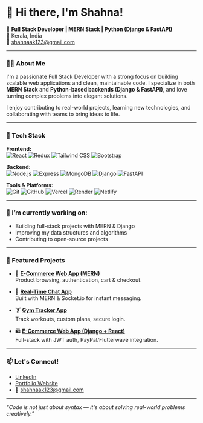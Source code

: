 
# 👋 Hi there, I'm Shahna!

🎯 **Full Stack Developer | MERN Stack | Python (Django & FastAPI)**  
📍 Kerala, India  
📧 shahnaak123@gmail.com  

---

### 🧑‍💻 About Me

I'm a passionate Full Stack Developer with a strong focus on building scalable web applications and clean, maintainable code. I specialize in both **MERN Stack** and **Python-based backends (Django & FastAPI)**, and love turning complex problems into elegant solutions.

I enjoy contributing to real-world projects, learning new technologies, and collaborating with teams to bring ideas to life.

---

### 🔧 Tech Stack

**Frontend:**  
![React](https://img.shields.io/badge/-React-61DAFB?style=flat&logo=react&logoColor=000)  ![Redux](https://img.shields.io/badge/-Redux-764ABC?style=flat&logo=redux&logoColor=fff)  ![Tailwind CSS](https://img.shields.io/badge/-TailwindCSS-38B2AC?style=flat&logo=tailwind-css&logoColor=fff)  ![Bootstrap](https://img.shields.io/badge/-Bootstrap-563D7C?style=flat&logo=bootstrap&logoColor=fff)

**Backend:**  
![Node.js](https://img.shields.io/badge/-Node.js-339933?style=flat&logo=node.js&logoColor=fff)  ![Express](https://img.shields.io/badge/-Express-000000?style=flat&logo=express&logoColor=fff)  ![MongoDB](https://img.shields.io/badge/-MongoDB-47A248?style=flat&logo=mongodb&logoColor=fff)  ![Django](https://img.shields.io/badge/-Django-092E20?style=flat&logo=django&logoColor=fff)  ![FastAPI](https://img.shields.io/badge/-FastAPI-009688?style=flat&logo=fastapi&logoColor=fff)

**Tools & Platforms:**  
![Git](https://img.shields.io/badge/-Git-F05032?style=flat&logo=git&logoColor=fff)  ![GitHub](https://img.shields.io/badge/-GitHub-181717?style=flat&logo=github&logoColor=fff)  ![Vercel](https://img.shields.io/badge/-Vercel-000000?style=flat&logo=vercel&logoColor=fff)  ![Render](https://img.shields.io/badge/-Render-46E3B7?style=flat&logo=render&logoColor=000)  ![Netlify](https://img.shields.io/badge/-Netlify-00C7B7?style=flat&logo=netlify&logoColor=fff)

---

### 🌱 I’m currently working on:
- Building full-stack projects with MERN & Django
- Improving my data structures and algorithms
- Contributing to open-source projects

---

### 📌 Featured Projects

- 🛒 **[E-Commerce Web App (MERN)](https://github.com/yourusername/project-ecommerce)**  
  Product browsing, authentication, cart & checkout.

- 💬 **[Real-Time Chat App](https://github.com/yourusername/project-chatapp)**  
  Built with MERN & Socket.io for instant messaging.

- 🏋️ **[Gym Tracker App](https://github.com/yourusername/gym-app)**  
  Track workouts, custom plans, secure login.

- 🛍️ **[E-Commerce Web App (Django + React)](https://github.com/yourusername/django-react-ecommerce)**  
  Full-stack with JWT auth, PayPal/Flutterwave integration.

---

### 📫 Let's Connect!

- [LinkedIn](https://www.linkedin.com/in/shahna-ak-305aba351/)  
- [Portfolio Website](https://portfolio-3p1r.vercel.app/)  
- 📧 shahnaak123@gmail.com  

---

_“Code is not just about syntax — it's about solving real-world problems creatively.”_

